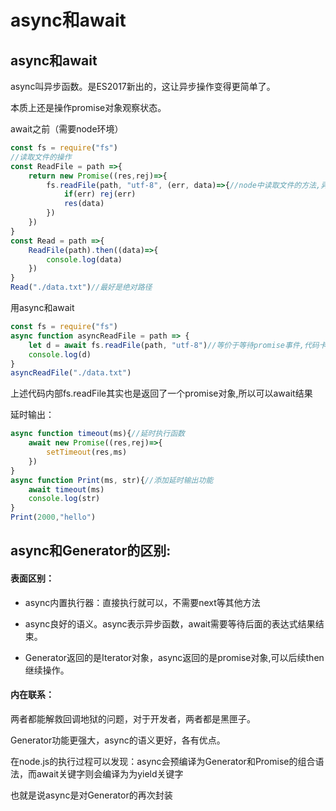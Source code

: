 # async和await



## async和await

async叫异步函数。是ES2017新出的，这让异步操作变得更简单了。

本质上还是操作promise对象观察状态。



await之前（需要node环境）

```js
const fs = require("fs")
//读取文件的操作
const ReadFile = path =>{
    return new Promise((res,rej)=>{
        fs.readFile(path, "utf-8", (err, data)=>{//node中读取文件的方法,异步方法
            if(err) rej(err)
            res(data)
        })
    })
}
const Read = path =>{
    ReadFile(path).then((data)=>{
        console.log(data)
    })
}
Read("./data.txt")//最好是绝对路径
```

用async和await

```js
const fs = require("fs")
async function asyncReadFile = path => {
    let d = await fs.readFile(path, "utf-8")//等价于等待promise事件,代码卡住
    console.log(d)
}
asyncReadFile("./data.txt")
```

上述代码内部fs.readFile其实也是返回了一个promise对象,所以可以await结果

延时输出：

```js
async function timeout(ms){//延时执行函数
	await new Promise((res,rej)=>{
		setTimeout(res,ms)
	})
}
async function Print(ms, str){//添加延时输出功能
	await timeout(ms)
	console.log(str)
}
Print(2000,"hello")
```



## **async和Generator的区别**:

#### 表面区别：

- async内置执行器：直接执行就可以，不需要next等其他方法 

- async良好的语义。async表示异步函数，await需要等待后面的表达式结果结束。

- Generator返回的是Iterator对象，async返回的是promise对象,可以后续then继续操作。


#### 内在联系：

两者都能解救回调地狱的问题，对于开发者，两者都是黑匣子。

Generator功能更强大，async的语义更好，各有优点。

在node.js的执行过程可以发现：async会预编译为Generator和Promise的组合语法，而await关键字则会编译为为yield关键字

也就是说async是对Generator的再次封装